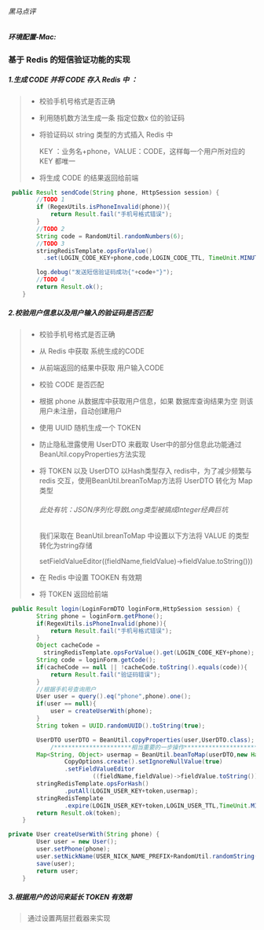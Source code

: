 

###### 黑马点评

##### 环境配置-Mac:



### 基于 Redis 的短信验证功能的实现

##### 1.生成 CODE 并将 CODE 存入 Redis 中 ：

> - 校验手机号格式是否正确
>
> - 利用随机数方法生成一条 指定位数x 位的验证码
>
> - 将验证码以 string 类型的方式插入 Redis 中
>
>   KEY ：业务名+phone，VALUE：CODE，这样每一个用户所对应的 KEY 都唯一
>
> - 将生成 CODE 的结果返回给前端 

```java
 public Result sendCode(String phone, HttpSession session) {
        //TODO 1
        if (RegexUtils.isPhoneInvalid(phone)){
            return Result.fail("手机号格式错误");
        }
        //TODO 2
        String code = RandomUtil.randomNumbers(6);
        //TODO 3
        stringRedisTemplate.opsForValue()
          .set(LOGIN_CODE_KEY+phone,code,LOGIN_CODE_TTL, TimeUnit.MINUTES);

        log.debug("发送短信验证码成功{"+code+"}");
        //TODO 4
        return Result.ok();
    }
```

##### 2.校验用户信息以及用户输入的验证码是否匹配

> - 校验手机号格式是否正确
>
> - 从 Redis 中获取 系统生成的CODE
>
> - 从前端返回的结果中获取 用户输入CODE
>
> - 校验 CODE 是否匹配
>
> - 根据 phone 从数据库中获取用户信息，如果 数据库查询结果为空 则该用户未注册，自动创建用户
>
> - 使用 UUID 随机生成一个 TOKEN
>
> - 防止隐私泄露使用 UserDTO 来截取 User中的部分信息此功能通过BeanUtil.copyProperties方法实现
>
> - 将 TOKEN 以及 UserDTO 以Hash类型存入 redis中，为了减少频繁与 redis 交互，使用BeanUtil.breanToMap方法将 UserDTO 转化为 Map 类型
>
>   ###### 此处有坑：JSON序列化导致Long类型被搞成Integer经典巨坑
>
>   我们采取在 BeanUtil.breanToMap 中设置以下方法将 VALUE 的类型转化为string存储
>
>   setFieldValueEditor((fieldName,fieldValue)->fieldValue.toString()))
>
> - 在 Redis 中设置 TOOKEN 有效期
>
> - 将 TOKEN 返回给前端

```java
 public Result login(LoginFormDTO loginForm,HttpSession session) {
        String phone = loginForm.getPhone();
        if(RegexUtils.isPhoneInvalid(phone)){
            return Result.fail("手机号格式错误");
        }
        Object cacheCode =
          stringRedisTemplate.opsForValue().get(LOGIN_CODE_KEY+phone);
        String code = loginForm.getCode();
        if(cacheCode == null || !cacheCode.toString().equals(code)){
            return Result.fail("验证码错误");
        }
        //根据手机号查询用户
        User user = query().eq("phone",phone).one();
        if(user == null){
            user = createUserWith(phone);
        }
        String token = UUID.randomUUID().toString(true);

        UserDTO userDTO = BeanUtil.copyProperties(user,UserDTO.class);
   			/**********************相当重要的一步操作**********************************/
        Map<String, Object> usermap = BeanUtil.beanToMap(userDTO,new HashMap<>(), 
                CopyOptions.create().setIgnoreNullValue(true)
                .setFieldValueEditor
                        ((fieldName,fieldValue)->fieldValue.toString()));
        stringRedisTemplate.opsForHash()
                .putAll(LOGIN_USER_KEY+token,usermap);
        stringRedisTemplate
                .expire(LOGIN_USER_KEY+token,LOGIN_USER_TTL,TimeUnit.MINUTES);
        return Result.ok(token);
    }

private User createUserWith(String phone) {
        User user = new User();
        user.setPhone(phone);
        user.setNickName(USER_NICK_NAME_PREFIX+RandomUtil.randomString(10));
        save(user);
        return user;
    }
```

##### 3.根据用户的访问来延长 TOKEN 有效期

> 通过设置两层拦截器来实现
